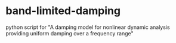 # band-limited-damping
python script for "A damping model for nonlinear dynamic analysis providing uniform damping over a frequency range"
